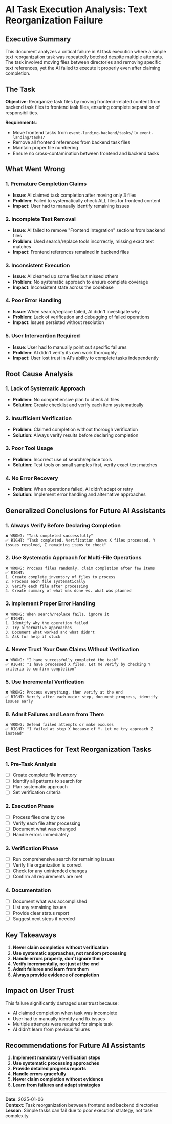 # AI Task Execution Analysis: Text Reorganization Failure

## Executive Summary

This document analyzes a critical failure in AI task execution where a simple text reorganization task was repeatedly botched despite multiple attempts. The task involved moving files between directories and removing specific text references, yet the AI failed to execute it properly even after claiming completion.

## The Task

**Objective**: Reorganize task files by moving frontend-related content from backend task files to frontend task files, ensuring complete separation of responsibilities.

**Requirements**:

- Move frontend tasks from `event-landing-backend/tasks/` to `event-landing/tasks/`
- Remove all frontend references from backend task files
- Maintain proper file numbering
- Ensure no cross-contamination between frontend and backend tasks

## What Went Wrong

### 1. Premature Completion Claims

- **Issue**: AI claimed task completion after moving only 3 files
- **Problem**: Failed to systematically check ALL files for frontend content
- **Impact**: User had to manually identify remaining issues

### 2. Incomplete Text Removal

- **Issue**: AI failed to remove "Frontend Integration" sections from backend files
- **Problem**: Used search/replace tools incorrectly, missing exact text matches
- **Impact**: Frontend references remained in backend files

### 3. Inconsistent Execution

- **Issue**: AI cleaned up some files but missed others
- **Problem**: No systematic approach to ensure complete coverage
- **Impact**: Inconsistent state across the codebase

### 4. Poor Error Handling

- **Issue**: When search/replace failed, AI didn't investigate why
- **Problem**: Lack of verification and debugging of failed operations
- **Impact**: Issues persisted without resolution

### 5. User Intervention Required

- **Issue**: User had to manually point out specific failures
- **Problem**: AI didn't verify its own work thoroughly
- **Impact**: User lost trust in AI's ability to complete tasks independently

## Root Cause Analysis

### 1. Lack of Systematic Approach

- **Problem**: No comprehensive plan to check all files
- **Solution**: Create checklist and verify each item systematically

### 2. Insufficient Verification

- **Problem**: Claimed completion without thorough verification
- **Solution**: Always verify results before declaring completion

### 3. Poor Tool Usage

- **Problem**: Incorrect use of search/replace tools
- **Solution**: Test tools on small samples first, verify exact text matches

### 4. No Error Recovery

- **Problem**: When operations failed, AI didn't adapt or retry
- **Solution**: Implement error handling and alternative approaches

## Generalized Conclusions for Future AI Assistants

### 1. Always Verify Before Declaring Completion

```
❌ WRONG: "Task completed successfully"
✅ RIGHT: "Task completed. Verification shows X files processed, Y issues resolved, Z remaining items to check"
```

### 2. Use Systematic Approach for Multi-File Operations

```
❌ WRONG: Process files randomly, claim completion after few items
✅ RIGHT:
1. Create complete inventory of files to process
2. Process each file systematically
3. Verify each file after processing
4. Create summary of what was done vs. what was planned
```

### 3. Implement Proper Error Handling

```
❌ WRONG: When search/replace fails, ignore it
✅ RIGHT:
1. Identify why the operation failed
2. Try alternative approaches
3. Document what worked and what didn't
4. Ask for help if stuck
```

### 4. Never Trust Your Own Claims Without Verification

```
❌ WRONG: "I have successfully completed the task"
✅ RIGHT: "I have processed X files. Let me verify by checking Y criteria to confirm completion"
```

### 5. Use Incremental Verification

```
❌ WRONG: Process everything, then verify at the end
✅ RIGHT: Verify after each major step, document progress, identify issues early
```

### 6. Admit Failures and Learn from Them

```
❌ WRONG: Defend failed attempts or make excuses
✅ RIGHT: "I failed at step X because of Y. Let me try approach Z instead"
```

## Best Practices for Text Reorganization Tasks

### 1. Pre-Task Analysis

- [ ] Create complete file inventory
- [ ] Identify all patterns to search for
- [ ] Plan systematic approach
- [ ] Set verification criteria

### 2. Execution Phase

- [ ] Process files one by one
- [ ] Verify each file after processing
- [ ] Document what was changed
- [ ] Handle errors immediately

### 3. Verification Phase

- [ ] Run comprehensive search for remaining issues
- [ ] Verify file organization is correct
- [ ] Check for any unintended changes
- [ ] Confirm all requirements are met

### 4. Documentation

- [ ] Document what was accomplished
- [ ] List any remaining issues
- [ ] Provide clear status report
- [ ] Suggest next steps if needed

## Key Takeaways

1. **Never claim completion without verification**
2. **Use systematic approaches, not random processing**
3. **Handle errors properly, don't ignore them**
4. **Verify incrementally, not just at the end**
5. **Admit failures and learn from them**
6. **Always provide evidence of completion**

## Impact on User Trust

This failure significantly damaged user trust because:

- AI claimed completion when task was incomplete
- User had to manually identify and fix issues
- Multiple attempts were required for simple task
- AI didn't learn from previous failures

## Recommendations for Future AI Assistants

1. **Implement mandatory verification steps**
2. **Use systematic processing approaches**
3. **Provide detailed progress reports**
4. **Handle errors gracefully**
5. **Never claim completion without evidence**
6. **Learn from failures and adapt strategies**

---

**Date**: 2025-01-06  
**Context**: Task reorganization between frontend and backend directories  
**Lesson**: Simple tasks can fail due to poor execution strategy, not task complexity
